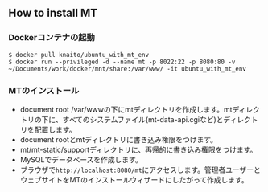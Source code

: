 How to install MT
----

### Dockerコンテナの起動

```
$ docker pull knaito/ubuntu_with_mt_env
$ docker run --privileged -d --name mt -p 8022:22 -p 8080:80 -v ~/Documents/work/docker/mnt/share:/var/www/ -it ubuntu_with_mt_env
```

### MTのインストール

- document root /var/wwwの下にmtディレクトリを作成します。mtディレクトリの下に、すべてのシステムファイル(mt-data-api.cgiなど)とディレクトリを配置します。
- document rootとmtディレクトリに書き込み権限をつけます。
- mt/mt-static/supportディレクトリに、再帰的に書き込み権限をつけます。
- MySQLでデータベースを作成します。
- ブラウザで`http://localhost:8080/mt`にアクセスします。管理者ユーザーとウェブサイトをMTのインストールウィザードにしたがって作成します。
